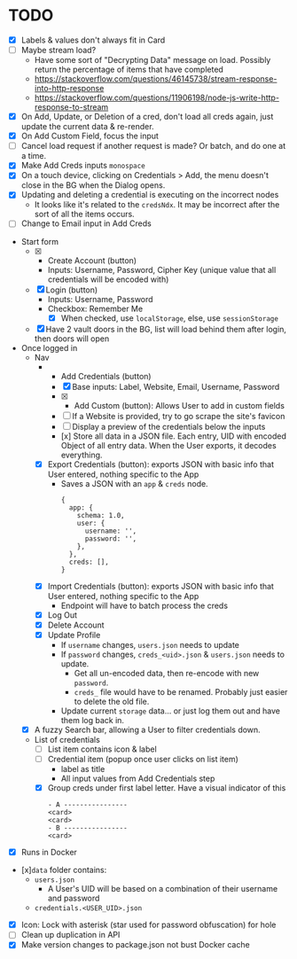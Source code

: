 # TODO

- [x] Labels & values don't always fit in Card
- [ ] Maybe stream load?
  - Have some sort of "Decrypting Data" message on load. Possibly return the
  percentage of items that have completed
  - https://stackoverflow.com/questions/46145738/stream-response-into-http-response
  - https://stackoverflow.com/questions/11906198/node-js-write-http-response-to-stream
- [x] On Add, Update, or Deletion of a cred, don't load all creds again, just
update the current data & re-render.
- [x] On Add Custom Field, focus the input
- [ ] Cancel load request if another request is made? Or batch, and do one at a time.
- [x] Make Add Creds inputs `monospace`
- [x] On a touch device, clicking on Credentials > Add, the menu doesn't close in the BG when the Dialog opens.
- [x] Updating and deleting a credential is executing on the incorrect nodes
  - It looks like it's related to the `credsNdx`. It may be incorrect after the
  sort of all the items occurs.
- [ ] Change to Email input in Add Creds

- Start form
  - [x] + Create Account (button)
    - Inputs: Username, Password, Cipher Key (unique value that all credentials will be encoded with)
  - [x] Login (button)
    - Inputs: Username, Password
    - Checkbox: Remember Me
      - [x] ‎When checked, use `localStorage`, else, use `sessionStorage`
  - [x] Have 2 vault doors in the BG, list will load behind them after login, then doors will open 
- Once logged in
  - Nav
    - + Add Credentials (button)
      - [x] Base inputs: Label, Website, Email, Username, Password
      - [x] + Add Custom (button): Allows User to add in custom fields
      - [ ] If a Website is provided, try to go scrape the site's favicon
      - [ ] Display a preview of the credentials below the inputs
      - ‎[x] Store all data in a JSON file. Each entry, UID with encoded Object of all entry data. When the User exports, it decodes everything. 
    - [x] Export Credentials (button): exports JSON with basic info that User entered, nothing specific to the App
      - Saves a JSON with an `app` & `creds` node.
        ```
        {
          app: {
            schema: 1.0,
            user: {
              username: '',
              password: '',
            },
          },
          creds: [],  
        }
        ```
    - [x] Import Credentials (button): exports JSON with basic info that User entered, nothing specific to the App
      - Endpoint will have to batch process the creds
    - [x] Log Out
    - [x] Delete Account
    - [x] Update Profile
      - If `username` changes, `users.json` needs to update
      - If `password` changes, `creds_<uid>.json` & `users.json` needs to update.
        - Get all un-encoded data, then re-encode with new `password`.
        - `creds_` file would have to be renamed. Probably just easier to delete the old file.
      - Update current `storage` data... or just log them out and have them log back in.
  - [x] A fuzzy Search bar, allowing a User to filter credentials down.
  - List of credentials
    - [ ] List item contains icon & label
    - [ ] Credential item (popup once user clicks on list item)
      - label as title
      - All input values from Add Credentials step
    - [x] Group creds under first label letter. Have a visual indicator of this
      ```
      - A ----------------
      <card>
      <card>
      - B ----------------
      <card>
      ```
- [x] Runs in Docker
- [x]‎`data` folder contains:
  - ‎`users.json`
    - ‎A User's UID will be based on a combination of their username and password
  - ‎`credentials.<USER_UID>.json`
- [x] Icon: Lock with asterisk (star used for password obfuscation) for hole
- [ ] Clean up duplication in API
- [x] Make version changes to package.json not bust Docker cache
